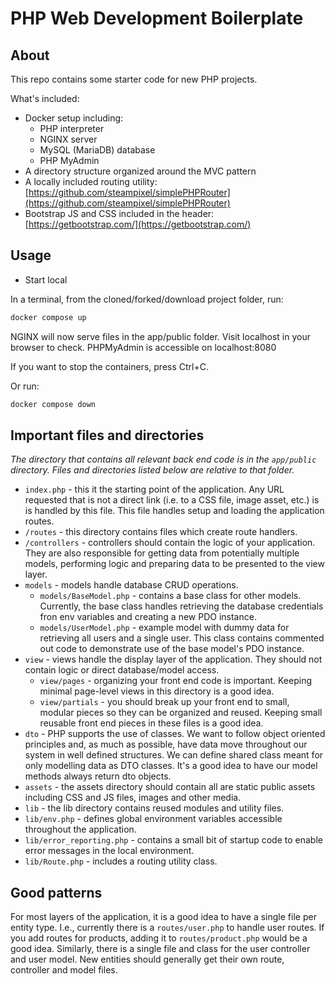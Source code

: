 # PHP Web Development Boilerplate

## About

This repo contains some starter code for new PHP projects.

What's included:

- Docker setup including:
  - PHP interpreter
  - NGINX server
  - MySQL (MariaDB) database
  - PHP MyAdmin
- A directory structure organized around the MVC pattern
- A locally included routing utility: [https://github.com/steampixel/simplePHPRouter](https://github.com/steampixel/simplePHPRouter)
- Bootstrap JS and CSS included in the header: [https://getbootstrap.com/](https://getbootstrap.com/)

## Usage

- Start local

In a terminal, from the cloned/forked/download project folder, run:

```bash
docker compose up
```

NGINX will now serve files in the app/public folder. Visit localhost in your browser to check.
PHPMyAdmin is accessible on localhost:8080

If you want to stop the containers, press Ctrl+C.

Or run:

```bash
docker compose down
```

## Important files and directories

_The directory that contains all relevant back end code is in the `app/public` directory. Files and directories listed below are relative to that folder._

- `index.php` - this it the starting point of the application. Any URL requested that is not a direct link (i.e. to a CSS file, image asset, etc.) is is handled by this file. This file handles setup and loading the application routes.
- `/routes` - this directory contains files which create route handlers.
- `/controllers` - controllers should contain the logic of your application. They are also responsible for getting data from potentially multiple models, performing logic and preparing data to be presented to the view layer.
- `models` - models handle database CRUD operations.
  - `models/BaseModel.php` - contains a base class for other models. Currently, the base class handles retrieving the database credentials fron env variables and creating a new PDO instance.
  - `models/UserModel.php` - example model with dummy data for retrieving all users and a single user. This class contains commented out code to demonstrate use of the base model's PDO instance.
- `view` - views handle the display layer of the application. They should not contain logic or direct database/model access.
  - `view/pages` - organizing your front end code is important. Keeping minimal page-level views in this directory is a good idea.
  - `view/partials` - you should break up your front end to small, modular pieces so they can be organized and reused. Keeping small reusable front end pieces in these files is a good idea.
- `dto` - PHP supports the use of classes. We want to follow object oriented principles and, as much as possible, have data move throughout our system in well defined structures. We can define shared class meant for only modelling data as DTO classes. It's a good idea to have our model methods always return dto objects.
- `assets` - the assets directory should contain all are static public assets including CSS and JS files, images and other media.
- `lib` - the lib directory contains reused modules and utility files.
- `lib/env.php` - defines global environment variables accessible throughout the application.
- `lib/error_reporting.php` - contains a small bit of startup code to enable error messages in the local environment.
- `lib/Route.php` - includes a routing utility class.

## Good patterns

For most layers of the application, it is a good idea to have a single file per entity type. I.e., currently there is a `routes/user.php` to handle user routes. If you add routes for products, adding it to `routes/product.php` would be a good idea. Similarly, there is a single file and class for the user controller and user model. New entities should generally get their own route, controller and model files.
